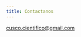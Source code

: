 ```yaml
---
title: Contactanos
---
```


[cusco.cientifico@gmail.com](mailto:cusco.cientifico@gmail.com)

<!-- RECON is headed by an Executive Board. The right person to contact depends on
the nature of your enquiry. Remember that if you just want to have a chat with members of our community, you can freely join our slack organisation [here](https://reconhub.slack.com/join/shared_invite/enQtNDYxNjI5MjAxMTU3LTBjOTc0MmZjY2FmYjk5ZTc3ZWU3YzdkMzRhMDlhNzM5MGVjYzFiMDU5MWIxNTRkYjVkNjY5NTk4ZGNjYjkyYjI), and coming to chat at [reconhub.slack.com](https://reconhub.slack.com). Alternatively, for announcements, job ads etc. consider using our [mailing list](https://mailman.ic.ac.uk/mailman/listinfo/recon-forum). For everything else, see below.


## Specific enquiries

Our *coordinators* are our focal points for some of our main activities. Contact
them in priority if your enquiry relates to one of these topics:

- *field deployment*: [Patrick Keating](mailto:Patrick.Keating@lshtm.ac.uk)

- *methodology*: [Anne Cori](mailto:a.cori@imperial.ac.uk)

- *software development*: [Zhian Kamvar](mailto:zkamvar@gmail.com)

- *training and capacity building*: [Amrish Baidjoe](mailto:amrish.baidjoe@gmail.com)



## General enquiries

For all other enquiries, including questions regarding membership, funding, or
donations, please fill out the form below: 

<form action="https://formspree.io/thibautjombart@gmail.com" method="POST" class="form" id="contact-form">
  <div class="row">
    <div class="col-xs-6">
      <input type="email" name="_replyto" class="form-control input-lg" placeholder="Email" title="Email">
    </div>
    <div class="col-xs-6">
      <input type="text" name="name" class="form-control input-lg" placeholder="Name" title="Name">
    </div>
  </div>
  <input type="hidden" name="_subject" value="General enquiry from RECON website">
  <textarea type="text" name="content" class="form-control input-lg" placeholder="Message" title="Message" required="required" rows="3"></textarea>
  <input type="text" name="_gotcha" style="display:none">
  <input type="hidden" name="_next" value="./contact?message=Your message was sent successfully, thanks!" />
  <button type="submit" class="btn btn-lg btn-primary">Submit</button>
</form> -->
